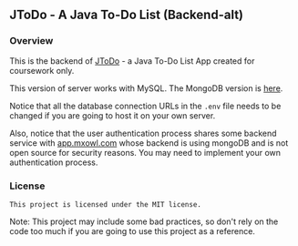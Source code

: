 JToDo - A Java To-Do List (Backend-alt)
------------------------------

### Overview

This is the backend of [JToDo](https://github.com/MossTheFox/coursework-jtodo) - a Java To-Do List App created for coursework only.

This version of server works with MySQL. The MongoDB version is [here](https://github.com/MossTheFox/coursework-jtodo-server).

Notice that all the database connection URLs in the ```.env``` file needs to be changed if you are going to host it on your own server.

Also, notice that the user authentication process shares some backend service with [app.mxowl.com](https://app.mxowl.com/) whose backend is using mongoDB and is not open source for security reasons. You may need to implement your own authentication process.

### License

    This project is licensed under the MIT license.

Note: This project may include some bad practices, so don't rely on the code too much if you are going to use this project as a reference.
